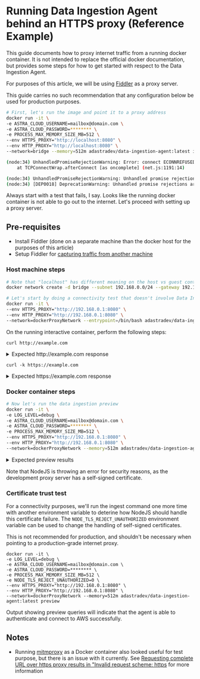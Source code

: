 
# Running Data Ingestion Agent behind an HTTPS proxy (Reference Example)
This guide documents how to proxy internet traffic from a running docker container. It is not intended to replace the official docker documentation, but provides some steps for how to get started with respect to the Data Ingestion Agent.

For purposes of this article, we will be using [Fiddler](https://www.telerik.com/fiddler) as a proxy server.

This guide carries no such recommendation that any configuration below be used for production purposes.

```sh
# First, let's run the image and point it to a proxy address
docker run -it \
-e ASTRA_CLOUD_USERNAME=mailbox@domain.com \
-e ASTRA_CLOUD_PASSWORD=******** \
-e PROCESS_MAX_MEMORY_SIZE_MB=512 \
--env HTTPS_PROXY="http://localhost:8080" \
--env HTTP_PROXY="http://localhost:8080" \
--network=bridge --memory=512m adastradev/data-ingestion-agent:latest ingest

(node:34) UnhandledPromiseRejectionWarning: Error: connect ECONNREFUSED 127.0.0.1:8080
    at TCPConnectWrap.afterConnect [as oncomplete] (net.js:1191:14)

(node:34) UnhandledPromiseRejectionWarning: Unhandled promise rejection. This error originated either by throwing inside of an async function without a catch block, or by rejecting a promise which was not handled with .catch(). (rejection id: 2)
(node:34) [DEP0018] DeprecationWarning: Unhandled promise rejections are deprecated. In the future, promise rejections that are not handled will terminate the Node.js process with a non-zero exit code.
```
Always start with a test that fails, I say. Looks like the running docker container is not able to go out to the internet. Let's proceed with setting up a proxy server.

## Pre-requisites
* Install Fiddler (done on a separate machine than the docker host for the purposes of this article)
* Setup Fiddler for [capturing traffic from another machine](https://docs.telerik.com/fiddler/Configure-Fiddler/Tasks/MonitorRemoteMachine)

### Host machine steps
```sh
# Note that "localhost" has different meaning on the host vs guest container network. Let's set up a named bridge network to help make sure we have a routable path to the intended proxy server from the guest image. This will allow docker guests to reference the host ("localhost") via 192.168.0.1
docker network create -d bridge --subnet 192.168.0.0/24 --gateway 192.168.0.1 dockerProxyNetwork

# Let's start by doing a connectivity test that doesn't involve Data Ingestion Agent code. Launch the container with a /bin/bash shell instead of loading the DIA code:
docker run -it \
--env HTTPS_PROXY="http://192.168.0.1:8080" \
--env HTTP_PROXY="http://192.168.0.1:8080" \
--network=dockerProxyNetwork --entrypoint=/bin/bash adastradev/data-ingestion-agent:latest
```

On the running interactive container, perform the following steps:

`curl http://example.com`
<details>
<summary>Expected http://example.com response</summary>
```
root@445dc9b01354:/app# curl http://example.com
<!doctype html>
<html>
<head>
    <title>Example Domain</title>

    <meta charset="utf-8" />
    <meta http-equiv="Content-type" content="text/html; charset=utf-8" />
    <meta name="viewport" content="width=device-width, initial-scale=1" />
    <style type="text/css">
    body {
        background-color: #f0f0f2;
        margin: 0;
        padding: 0;
        font-family: "Open Sans", "Helvetica Neue", Helvetica, Arial, sans-serif;
        
    }
    div {
        width: 600px;
        margin: 5em auto;
        padding: 50px;
        background-color: #fff;
        border-radius: 1em;
    }
    a:link, a:visited {
        color: #38488f;
        text-decoration: none;
    }
    @media (max-width: 700px) {
        body {
            background-color: #fff;
        }
        div {
            width: auto;
            margin: 0 auto;
            border-radius: 0;
            padding: 1em;
        }
    }
    </style>    
</head>

<body>
<div>
    <h1>Example Domain</h1>
    <p>This domain is established to be used for illustrative examples in documents. You may use this
    domain in examples without prior coordination or asking for permission.</p>
    <p><a href="http://www.iana.org/domains/example">More information...</a></p>
</div>
</body>
</html>
```
</details>

`curl -k https://example.com`
<details>
<summary>Expected https://example.com response</summary>
```
root@445dc9b01354:/app# curl -k https://example.com
<!doctype html>
<html>
<head>
    <title>Example Domain</title>

    <meta charset="utf-8" />
    <meta http-equiv="Content-type" content="text/html; charset=utf-8" />
    <meta name="viewport" content="width=device-width, initial-scale=1" />
    <style type="text/css">
    body {
        background-color: #f0f0f2;
        margin: 0;
        padding: 0;
        font-family: "Open Sans", "Helvetica Neue", Helvetica, Arial, sans-serif;
        
    }
    div {
        width: 600px;
        margin: 5em auto;
        padding: 50px;
        background-color: #fff;
        border-radius: 1em;
    }
    a:link, a:visited {
        color: #38488f;
        text-decoration: none;
    }
    @media (max-width: 700px) {
        body {
            background-color: #fff;
        }
        div {
            width: auto;
            margin: 0 auto;
            border-radius: 0;
            padding: 1em;
        }
    }
    </style>    
</head>

<body>
<div>
    <h1>Example Domain</h1>
    <p>This domain is established to be used for illustrative examples in documents. You may use this
    domain in examples without prior coordination or asking for permission.</p>
    <p><a href="http://www.iana.org/domains/example">More information...</a></p>
</div>
</body>
</html>
```
</details>

### Docker container steps
```sh
# Now let's run the data ingestion preview
docker run -it \
-e LOG_LEVEL=debug \
-e ASTRA_CLOUD_USERNAME=mailbox@domain.com \
-e ASTRA_CLOUD_PASSWORD=******** \
-e PROCESS_MAX_MEMORY_SIZE_MB=512 \
--env HTTPS_PROXY="http://192.168.0.1:8080" \
--env HTTP_PROXY="http://192.168.0.1:8080" \
--network=dockerProxyNetwork --memory=512m adastradev/data-ingestion-agent:latest preview
```

<details>
<summary>Expected preview results</summary>
> @adastradev/data-ingestion-agent@1.0.0 start /app
> node dist/start.js "ingest"

healthcheck server
(node:34) UnhandledPromiseRejectionWarning: Error: self signed certificate in certificate chain
    at TLSSocket.<anonymous> (_tls_wrap.js:1116:38)
    at emitNone (events.js:106:13)
    at TLSSocket.emit (events.js:208:7)
    at TLSSocket._finishInit (_tls_wrap.js:643:8)
    at TLSWrap.ssl.onhandshakedone (_tls_wrap.js:473:38)

(node:34) UnhandledPromiseRejectionWarning: Unhandled promise rejection. This error originated either by throwing inside of an async function without a catch block, or by rejecting a promise which was not handled with .catch(). (rejection id: 2)
(node:34) [DEP0018] DeprecationWarning: Unhandled promise rejections are deprecated. In the future, promise rejections that are not handled will terminate the Node.js process with a non-zero exit code.

Agent Process exited with code 0; signal: null
</details>

Note that NodeJS is throwing an error for security reasons, as the development proxy server has a self-signed certificate.

### Certificate trust test
For a connectivity purposes, we'll run the ingest command one more time with another environment variable to deterine how NodeJS should handle this certificate failure. The `NODE_TLS_REJECT_UNAUTHORIZED` environment variable can be used to change the handling of self-signed certificates.

This is not recommended for production, and shouldn't be necessary when pointing to a production-grade internet proxy.

```
docker run -it \
-e LOG_LEVEL=debug \
-e ASTRA_CLOUD_USERNAME=mailbox@domain.com \
-e ASTRA_CLOUD_PASSWORD=******** \
-e PROCESS_MAX_MEMORY_SIZE_MB=512 \
-e NODE_TLS_REJECT_UNAUTHORIZED=0 \
--env HTTPS_PROXY="http://192.168.0.1:8080" \
--env HTTP_PROXY="http://192.168.0.1:8080" \
--network=dockerProxyNetwork --memory=512m adastradev/data-ingestion-agent:latest preview
```

Output showing preview queries will indicate that the agent is able to authenticate and connect to AWS successfully.

## Notes
* Running [mitmproxy](https://hub.docker.com/r/mitmproxy/mitmproxy/) as a Docker container also looked useful for test purpose, but there is an issue with it currently. See [Requesting complete URL over https proxy results in "Invalid request scheme: https](https://github.com/mitmproxy/mitmproxy/issues/848) for more information
